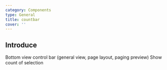 ```yaml
---
category: Components
type: General
title: countbar
cover: ''
---
```


## Introduce

Bottom view control bar (general view, page layout, paging preview)
Show count of selection
